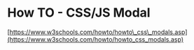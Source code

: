 # How TO - CSS/JS Modal

[https://www.w3schools.com/howto/howto\_css\_modals.asp](https://www.w3schools.com/howto/howto_css_modals.asp)

